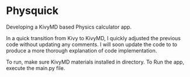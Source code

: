 # Physquick
Developing a KivyMD based Physics calculator app.

In a quick transition from Kivy to KivyMD, I quickly adjusted the previous code without updating any comments.
I will soon update the code to to produce a more thorough explanation of code implementation.

To run, make sure KivyMD materials installed in directory.
To Run the app, execute the main.py file.
